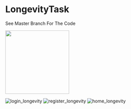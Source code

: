 # LongevityTask
See Master Branch For The Code

<img src="[https://github.com/favicon.ico](https://user-images.githubusercontent.com/63911224/206403062-a07143b9-4c2e-4a9f-8972-b2e5b5d5cd8b.jpg)" width="200">


![login_longevity](https://user-images.githubusercontent.com/63911224/206403081-a05a3e1d-f7bb-401c-a436-c4a55e441dad.jpg)
![register_longevity](https://user-images.githubusercontent.com/63911224/206403087-8684a1ae-0e0c-465e-8d6c-6f4e187dafc6.jpg)
![home_longevity](https://user-images.githubusercontent.com/63911224/206403099-2fdec132-9ad1-4b0f-99b4-58872747b89d.jpg)
